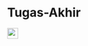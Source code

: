 # Tugas-Akhir


<img src="https://drive.google.com/file/d/1RblgCdmI_Ms92SfOxVXwAvMN7tnOwonm/view?usp=share_link" height="25"/>
